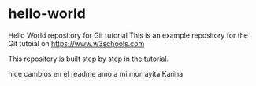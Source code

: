 # hello-world
Hello World repository for Git tutorial
This is an example repository for the Git tutoial on https://www.w3schools.com

This repository is built step by step in the tutorial.

hice cambios en el readme
amo a mi morrayita Karina
